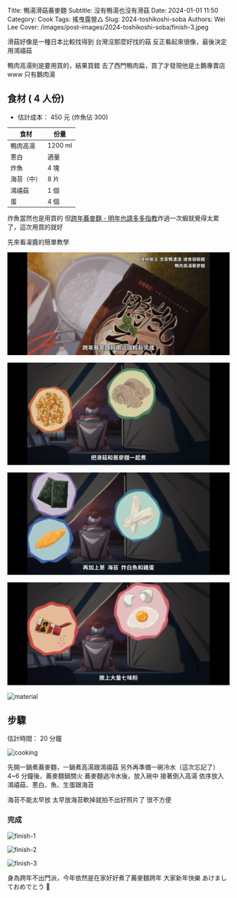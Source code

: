 Title: 鴨湯滑菇蕎麥麵
Subtitle: 沒有鴨湯也沒有滑菇
Date: 2024-01-01 11:50
Category: Cook
Tags: 搖曳露營△
Slug: 2024-toshikoshi-soba
Authors: Wei Lee
Cover: /images/post-images/2024-toshikoshi-soba/finish-3.jpeg

滑菇好像是一種日本比較找得到
台灣沒那麼好找的菇
反正看起來很像，最後決定用鴻禧菇

<!--more-->

鴨肉高湯則是要用買的，結果買錯
去了西門鴨肉扁，買了才發現他是土鵝專賣店www
只有鵝肉湯

## 食材 ( 4 人份)
* 估計成本： 450 元 (炸魚佔 300)

| 食材 | 份量 |
|---|---|
| 鴨肉高湯 | 1200 ml |
| 蔥白 | 適量 |
| 炸魚 | 4 塊 |
| 海苔（中）| 8 片 |
| 鴻禧菇 | 1 個 |
| 蛋 | 4 個 |

炸魚當然也是用買的
但[跨年蕎麥麵 - 明年也請多多指教]({filename}/posts/cook/2021/1-new-year-soba-noodles.md)炸過一次蝦就覺得太累了，這次用買的就好

先來看凜醬的簡單教學

![anime-1](/images/post-images/2024-toshikoshi-soba/anime-1.jpeg)

![anime-2](/images/post-images/2024-toshikoshi-soba/anime-2.jpeg)

![anime-3](/images/post-images/2024-toshikoshi-soba/anime-3.jpeg)

![anime-4](/images/post-images/2024-toshikoshi-soba/anime-4.jpeg)

![material](/images/post-images/2024-toshikoshi-soba/material.jpeg)

## 步驟
估計時間： 20 分鐘

![cooking](/images/post-images/2024-toshikoshi-soba/cooking.jpeg)

先開一鍋煮蕎麥麵，一鍋煮高湯跟鴻禧菇
另外再準備一碗冷水（這次忘記了）
4~6 分鐘後，蕎麥麵鍋關火
蕎麥麵過冷水後，放入碗中
接著倒入高湯
依序放入鴻禧菇、蔥白、魚、生蛋跟海苔

海苔不能太早放
太早放海苔軟掉就拍不出好照片了
很不方便

### 完成

![finish-1](/images/post-images/2024-toshikoshi-soba/finish-1.jpeg)

![finish-2](/images/post-images/2024-toshikoshi-soba/finish-2.jpeg)

![finish-3](/images/post-images/2024-toshikoshi-soba/finish-3.jpeg)

身為跨年不出門派，今年依然是在家好好煮了蕎麥麵跨年
大家新年快樂 あけましておめでとう 🎇
